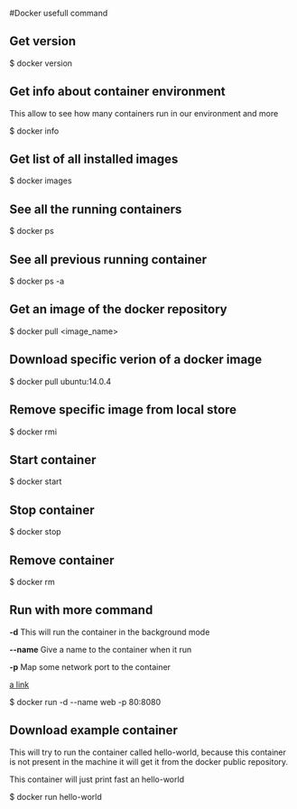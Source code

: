 #Docker usefull command

## Get version

$ docker version

## Get info about container environment

This allow to see how many containers run
in our environment and more

$ docker info

## Get list of all installed images

$ docker images

## See all the running containers

$ docker ps

## See all previous running container

$ docker ps -a

## Get an image of the docker repository

$ docker pull <image_name>

## Download specific verion of a docker image

$ docker pull ubuntu:14.0.4

## Remove specific image from local store

$ docker rmi <imageid>

## Start container

$ docker start <container>

## Stop container

$ docker stop <container>

## Remove container

$ docker rm <container>

## Run with more command

**-d** This will run the container in the background mode

**--name** Give a name to the container when it run

**-p** Map some network port to the container

[a link](https://firebasestorage.googleapis.com/v0/b/pictures-dc7c3.appspot.com/o/dockerimg1.png?alt=media&token=dc6e550a-2c87-4ad0-ab3e-eee0826d7bc3)

$ docker run -d --name web -p 80:8080

## Download example container 

This will try to run the container called
hello-world, because this container is not
present in the machine it will get it from
the docker public repository.

This container will just print fast an hello-world

$ docker run hello-world

